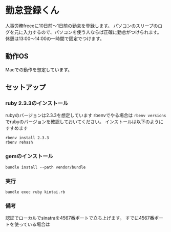 # 勤怠登録くん

人事労務freeeに10日前〜1日前の勤怠を登録します。
パソコンのスリープのログを元に入力するので、パソコンを使う人ならば正確に勤怠がつけられます。
休憩は13:00〜14:00の一時間で固定でつけます。

## 動作OS
Macでの動作を想定しています。
## セットアップ
### ruby 2.3.3のインストール
rubyのバージョンは2.3.3を想定しています
rbenvでやる場合は
`rbenv versions`でrubyのバージョンを確認しておいてください。
インストールは以下のようにすすめます
```
rbenv install 2.3.3
rbenv rehash
```

### gemのインストール
```
bundle install --path vendor/bundle
```

### 実行
```
bundle exec ruby kintai.rb
```

### 備考
認証でローカルでsinatraを4567番ポートで立ち上げます。
すでに4567番ポートを使っている場合は
